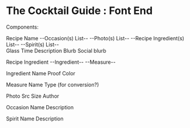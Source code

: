 # The Cocktail Guide : Font End

Components:

Recipe
  Name
  --Occasion(s) List--
  --Photo(s) List--
  --Recipe Ingredient(s) List--
  --Spirit(s) List--  
  Glass
  Time
  Description
  Blurb
  Social blurb


Recipe Ingredient
  --Ingredient--
  --Measure--

Ingredient
  Name
  Proof
  Color

Measure
  Name
  Type (for conversion?)  

Photo
  Src
  Size
  Author

Occasion
  Name
  Description

Spirit
  Name
  Description
